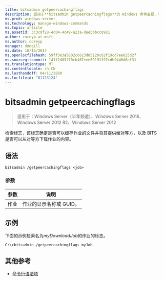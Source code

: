 ```yaml
---
title: bitsadmin getpeercachingflags
description: 适用于**bitsadmin getpeercachingflags**的 Windows 命令主题，它检索确定是否可以缓存作业的文件并将其提供给对等方的标志，以及 BITS 是否可以从对等方下载作业的内容。
ms.prod: windows-server
ms.technology: manage-windows-commands
ms.topic: article
ms.assetid: 3c3c9f28-4c04-4c49-a23a-dee5bbcc8981
author: coreyp-at-msft
ms.author: coreyp
manager: dongill
ms.date: 10/16/2017
ms.openlocfilehash: 59ff3e3a5802c6023d85129c82f19cd7ee625d2f
ms.sourcegitcommit: 141f2d83f70cb467eee59191197cdb9446d8ef31
ms.translationtype: MT
ms.contentlocale: zh-CN
ms.lasthandoff: 04/11/2020
ms.locfileid: "81123124"
---
```

# <a name="bitsadmin-getpeercachingflags"></a>bitsadmin getpeercachingflags

>适用于：Windows Server（半年频道）、Windows Server 2016、Windows Server 2012 R2、Windows Server 2012

检索标志，该标志确定是否可以缓存作业的文件并将其提供给对等方，以及 BITS 是否可以从对等方下载作业的内容。

## <a name="syntax"></a>语法

```
bitsadmin /getpeercachingflags <job>
```

### <a name="parameters"></a>参数

| 参数 | 说明 |
| -------------- | -------------- |
| 作业 | 作业的显示名称或 GUID。 |

## <a name="examples"></a><a name=BKMK_examples></a>示例

下面的示例检索名为*myDownloadJob*的作业的标志。

```
C:\>bitsadmin /getpeercachingflags myJob
```

## <a name="additional-references"></a>其他参考

- [命令行语法项](command-line-syntax-key.md)